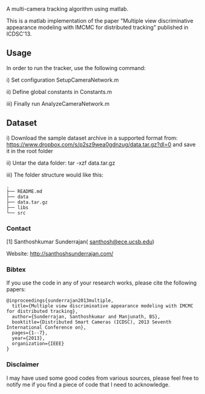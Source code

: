 
A multi-camera tracking algorithm using matlab.

This is a matlab implementation of the paper "Multiple view discriminative appearance modeling with IMCMC for distributed tracking" published in ICDSC'13.

Usage
------------

In order to run the tracker, use the following command:

i) Set configuration SetupCameraNetwork.m

ii) Define global constants in Constants.m

iii) Finally run AnalyzeCameraNetwork.m

Dataset
------------
i) Download the sample dataset archive in a supported format from: https://www.dropbox.com/s/p2sz9wea0gdnzug/data.tar.gz?dl=0 and save it in the root folder

ii) Untar the data folder:
tar -xzf data.tar.gz

iii) The folder structure would like this:

~~~
.
├── README.md
├── data
├── data.tar.gz
├── libs
└── src
~~~

### Contact ###
[1] Santhoshkumar Sunderrajan( santhosh@ece.ucsb.edu)

Website: http://santhoshsunderrajan.com/

### Bibtex ###
If you use the code in any of your research works, please cite the following papers:
~~~
@inproceedings{sunderrajan2013multiple,
  title={Multiple view discriminative appearance modeling with IMCMC for distributed tracking},
  author={Sunderrajan, Santhoshkumar and Manjunath, BS},
  booktitle={Distributed Smart Cameras (ICDSC), 2013 Seventh International Conference on},
  pages={1--7},
  year={2013},
  organization={IEEE}
}
~~~

### Disclaimer ###
I may have used some good codes from various sources, please feel free to notify me if you find a piece of code that I need to acknowledge.
